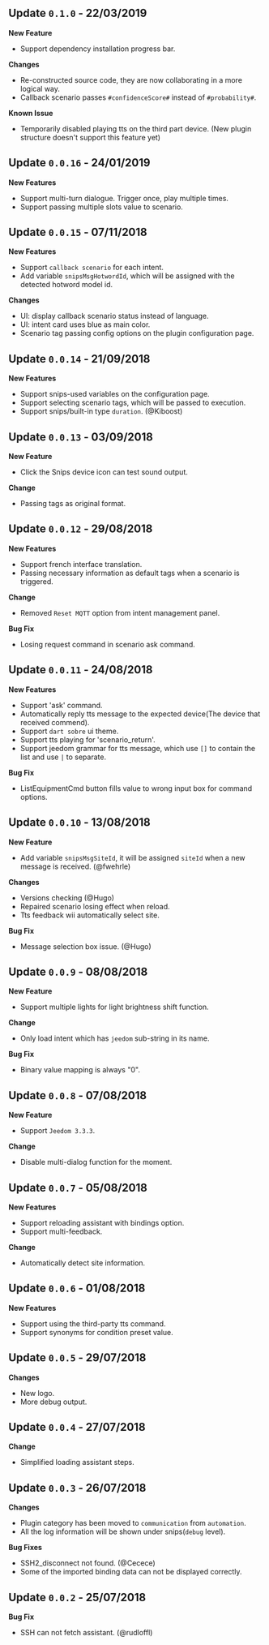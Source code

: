 ## Update `0.1.0` - 22/03/2019

**New Feature**

- Support dependency installation progress bar.

**Changes**

- Re-constructed source code, they are now collaborating in a more logical way.
- Callback scenario passes `#confidenceScore#` instead of `#probability#`.

**Known Issue**

- Temporarily disabled playing tts on the third part device. (New plugin structure doesn't support this feature yet)


## Update `0.0.16` - 24/01/2019

**New Features**

- Support multi-turn dialogue. Trigger once, play multiple times.
- Support passing multiple slots value to scenario.


## Update `0.0.15` - 07/11/2018

**New Features**

- Support `callback scenario` for each intent.
- Add variable `snipsMsgHotwordId`, which will be assigned with the detected hotword model id.

**Changes**

- UI: display callback scenario status instead of language.
- UI: intent card uses blue as main color.
- Scenario tag passing config options on the plugin configuration page.


## Update `0.0.14` - 21/09/2018

**New Features**

- Support snips-used variables on the configuration page.
- Support selecting scenario tags, which will be passed to execution.
- Support snips/built-in type `duration`. (@Kiboost)


## Update `0.0.13` - 03/09/2018

**New Feature**

- Click the Snips device icon can test sound output.

**Change**

- Passing tags as original format.


## Update `0.0.12` - 29/08/2018

**New Features**

- Support french interface translation.
- Passing necessary information as default tags when a scenario is triggered.

**Change**

- Removed `Reset MQTT` option from intent management panel.

**Bug Fix**

- Losing request command in scenario ask command.


## Update `0.0.11` - 24/08/2018

**New Features**

- Support 'ask' command.
- Automatically reply tts message to the expected device(The device that received commend).
- Support `dart sobre` ui theme.
- Support tts playing for 'scenario_return'.
- Support jeedom grammar for tts message, which use `[]` to contain the list and use `|` to separate.

**Bug Fix**

- ListEquipmentCmd button fills value to wrong input box for command options.


## Update `0.0.10` - 13/08/2018

**New Feature**

- Add variable `snipsMsgSiteId`, it will be assigned `siteId` when a new message is received. (@fwehrle)

**Changes**

- Versions checking (@Hugo)
- Repaired scenario losing effect when reload.
- Tts feedback wii automatically select site.

**Bug Fix**

- Message selection box issue. (@Hugo)


## Update `0.0.9` - 08/08/2018

**New Feature**

- Support multiple lights for light brightness shift function.

**Change**

- Only load intent which has `jeedom` sub-string in its name.

**Bug Fix**

- Binary value mapping is always "0".


## Update `0.0.8` - 07/08/2018

**New Feature**

- Support `Jeedom 3.3.3`.

**Change**

- Disable multi-dialog function for the moment.


## Update `0.0.7` - 05/08/2018

**New Features**

- Support reloading assistant with bindings option.
- Support multi-feedback.

**Change**

- Automatically detect site information.


## Update `0.0.6` - 01/08/2018

**New Features**

- Support using the third-party tts command.
- Support synonyms for condition preset value.


## Update `0.0.5` - 29/07/2018

**Changes**

- New logo.
- More debug output.


## Update `0.0.4` - 27/07/2018

**Change**

- Simplified loading assistant steps.


## Update `0.0.3` - 26/07/2018

**Changes**

- Plugin category has been moved to `communication` from `automation`.
- All the log information will be shown under snips(`debug` level).

**Bug Fixes**

- SSH2_disconnect not found. (@Cecece)
- Some of the imported binding data can not be displayed correctly.


## Update `0.0.2` - 25/07/2018

**Bug Fix**

- SSH can not fetch assistant. (@rudloffl)